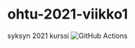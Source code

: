 # ohtu-2021-viikko1

syksyn 2021 kurssi
![GitHub Actions](https://github.com/masiro918/ohtu-2021-viikko1/workflows/CI/badge.svg)
